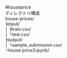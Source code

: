 #houseprice  
ディレクトリ構成  
house-prices/  
            ┝input/  
            │     ┝train.csv/  
            │     └test.csv/  
            ┝output/  
            │     └sample_submission.csv/  
            └house price3.ipynb/  
       
